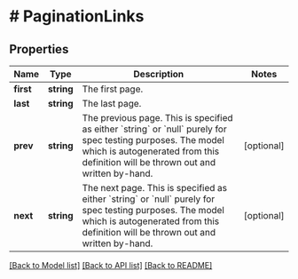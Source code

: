 # # PaginationLinks

## Properties

Name | Type | Description | Notes
------------ | ------------- | ------------- | -------------
**first** | **string** | The first page. |
**last** | **string** | The last page. |
**prev** | **string** | The previous page. This is specified as either &#x60;string&#x60; or &#x60;null&#x60; purely for spec testing purposes. The model which is autogenerated from this definition will be thrown out and written by-hand. | [optional]
**next** | **string** | The next page. This is specified as either &#x60;string&#x60; or &#x60;null&#x60; purely for spec testing purposes. The model which is autogenerated from this definition will be thrown out and written by-hand. | [optional]

[[Back to Model list]](../../README.md#models) [[Back to API list]](../../README.md#endpoints) [[Back to README]](../../README.md)
